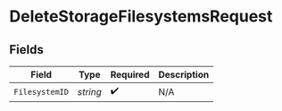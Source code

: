 # DeleteStorageFilesystemsRequest


## Fields

| Field              | Type               | Required           | Description        |
| ------------------ | ------------------ | ------------------ | ------------------ |
| `FilesystemID`     | *string*           | :heavy_check_mark: | N/A                |